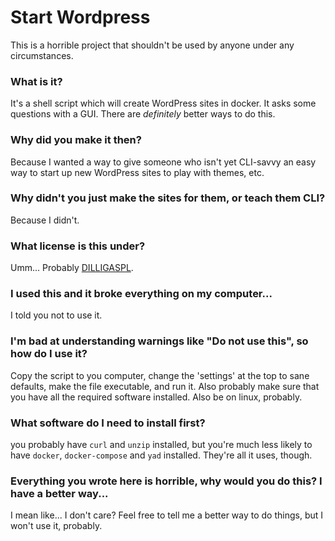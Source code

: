 Start Wordpress
===============

This is a horrible project that shouldn't be used by anyone under any circumstances.

### What is it?

It's a shell script which will create WordPress sites in docker. It asks some questions with a GUI. There are _definitely_ better ways to do this.

### Why did you make it then?

Because I wanted a way to give someone who isn't yet CLI-savvy an easy way to start up new WordPress sites to play with themes, etc.

### Why didn't you just make the sites for them, or teach them CLI?

Because I didn't.

### What license is this under?

Umm... Probably [DILLIGASPL](https://github.com/samlev/DILLIGASPL).

### I used this and it broke everything on my computer...

I told you not to use it.

### I'm bad at understanding warnings like "Do not use this", so how do I use it?

Copy the script to you computer, change the 'settings' at the top to sane defaults, make the file executable, and run it. Also probably make sure that you have all the required software installed. Also be on linux, probably.

### What software do I need to install first?

you probably have `curl` and `unzip` installed, but you're much less likely to have `docker`, `docker-compose` and `yad` installed. They're all it uses, though.

### Everything you wrote here is horrible, why would you do this? I have a better way...

I mean like... I don't care? Feel free to tell me a better way to do things, but I won't use it, probably.
